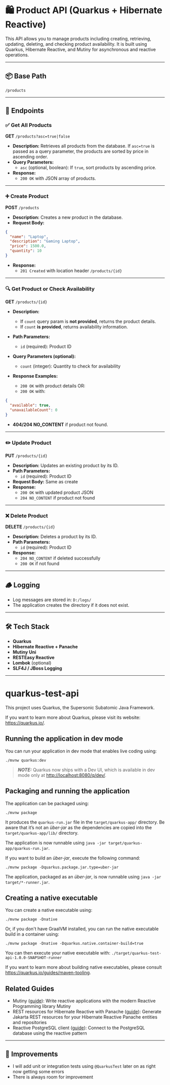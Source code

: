 # 🛍️ Product API (Quarkus + Hibernate Reactive)

This API allows you to manage products including creating, retrieving, updating, deleting, and checking product availability. It is built using Quarkus, Hibernate Reactive, and Mutiny for asynchronous and reactive operations.

---

## 📦 Base Path
```
/products
```

---

## 📘 Endpoints

### ✅ Get All Products
**GET** `/products?asc=true|false`

- **Description:** Retrieves all products from the database. If `asc=true` is passed as a query parameter, the products are sorted by price in ascending order.
- **Query Parameters:**
  - `asc` (optional, boolean): If `true`, sort products by ascending price.
- **Response:**
  - `200 OK` with JSON array of products.

---

### ➕ Create Product
**POST** `/products`

- **Description:** Creates a new product in the database.
- **Request Body:**
```json
{
  "name": "Laptop",
  "description": "Gaming Laptop",
  "price": 1500.0,
  "quantity": 10
}
```
- **Response:**
  - `201 Created` with location header `/products/{id}`

---

### 🔍 Get Product or Check Availability
**GET** `/products/{id}`

- **Description:** 
  - If `count` query param is **not provided**, returns the product details.
  - If `count` **is provided**, returns availability information.

- **Path Parameters:**
  - `id` (required): Product ID

- **Query Parameters (optional):**
  - `count` (integer): Quantity to check for availability

- **Response Examples:**
  - `200 OK` with product details OR:
  - `200 OK` with:
```json
{
  "available": true,
  "unavailableCount": 0
}
```
- **404/204 NO_CONTENT** if product not found.

---

### ✏️ Update Product
**PUT** `/products/{id}`

- **Description:** Updates an existing product by its ID.
- **Path Parameters:**
  - `id` (required): Product ID
- **Request Body:** Same as create
- **Response:**
  - `200 OK` with updated product JSON
  - `204 NO_CONTENT` if product not found

---

### ❌ Delete Product
**DELETE** `/products/{id}`

- **Description:** Deletes a product by its ID.
- **Path Parameters:**
  - `id` (required): Product ID
- **Response:**
  - `204 NO_CONTENT` if deleted successfully
  - `200 OK` if not found

---

## 🪵 Logging

- Log messages are stored in: `D:/logs/`
- The application creates the directory if it does not exist.

---

## 🛠 Tech Stack

- **Quarkus**
- **Hibernate Reactive + Panache**
- **Mutiny Uni**
- **RESTEasy Reactive**
- **Lombok** (optional)
- **SLF4J / JBoss Logging**

---

# quarkus-test-api

This project uses Quarkus, the Supersonic Subatomic Java Framework.

If you want to learn more about Quarkus, please visit its website: <https://quarkus.io/>.

## Running the application in dev mode

You can run your application in dev mode that enables live coding using:

```shell script
./mvnw quarkus:dev
```

> **_NOTE:_**  Quarkus now ships with a Dev UI, which is available in dev mode only at <http://localhost:8080/q/dev/>.

## Packaging and running the application

The application can be packaged using:

```shell script
./mvnw package
```

It produces the `quarkus-run.jar` file in the `target/quarkus-app/` directory.
Be aware that it’s not an _über-jar_ as the dependencies are copied into the `target/quarkus-app/lib/` directory.

The application is now runnable using `java -jar target/quarkus-app/quarkus-run.jar`.

If you want to build an _über-jar_, execute the following command:

```shell script
./mvnw package -Dquarkus.package.jar.type=uber-jar
```

The application, packaged as an _über-jar_, is now runnable using `java -jar target/*-runner.jar`.

## Creating a native executable

You can create a native executable using:

```shell script
./mvnw package -Dnative
```

Or, if you don't have GraalVM installed, you can run the native executable build in a container using:

```shell script
./mvnw package -Dnative -Dquarkus.native.container-build=true
```

You can then execute your native executable with: `./target/quarkus-test-api-1.0.0-SNAPSHOT-runner`

If you want to learn more about building native executables, please consult <https://quarkus.io/guides/maven-tooling>.

## Related Guides

- Mutiny ([guide](https://quarkus.io/guides/mutiny-primer)): Write reactive applications with the modern Reactive Programming library Mutiny
- REST resources for Hibernate Reactive with Panache ([guide](https://quarkus.io/guides/rest-data-panache)): Generate Jakarta REST resources for your Hibernate Reactive Panache entities and repositories
- Reactive PostgreSQL client ([guide](https://quarkus.io/guides/reactive-sql-clients)): Connect to the PostgreSQL database using the reactive pattern

---

## 🧪 Improvements

- I will add unit or integration tests using `@QuarkusTest` later on as right now getting some errors
- There is always room for improvement

